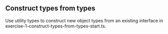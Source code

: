 ## Construct types from types

Use utility types to construct new object types from an existing interface in exercise-1-construct-types-from-types-start.ts.